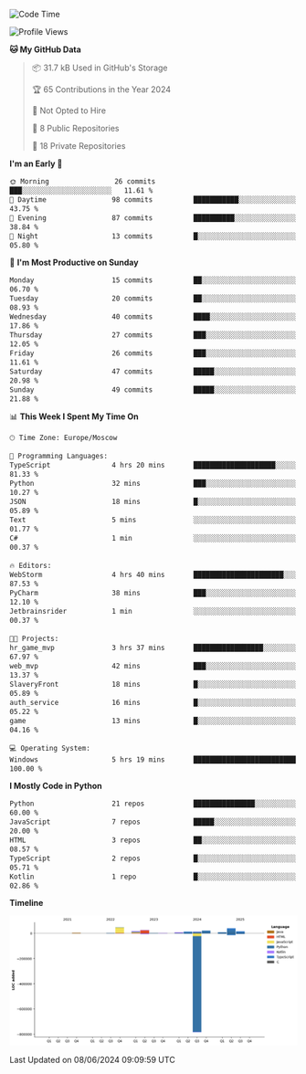 <!--START_SECTION:waka-->
![Code Time](http://img.shields.io/badge/Code%20Time-352%20hrs-blue)

![Profile Views](http://img.shields.io/badge/Profile%20Views-2-blue)

**🐱 My GitHub Data** 

> 📦 31.7 kB Used in GitHub's Storage 
 > 
> 🏆 65 Contributions in the Year 2024
 > 
> 🚫 Not Opted to Hire
 > 
> 📜 8 Public Repositories 
 > 
> 🔑 18 Private Repositories 
 > 
**I'm an Early 🐤** 

```text
🌞 Morning                26 commits          ███░░░░░░░░░░░░░░░░░░░░░░   11.61 % 
🌆 Daytime                98 commits          ███████████░░░░░░░░░░░░░░   43.75 % 
🌃 Evening                87 commits          ██████████░░░░░░░░░░░░░░░   38.84 % 
🌙 Night                  13 commits          █░░░░░░░░░░░░░░░░░░░░░░░░   05.80 % 
```
📅 **I'm Most Productive on Sunday** 

```text
Monday                   15 commits          ██░░░░░░░░░░░░░░░░░░░░░░░   06.70 % 
Tuesday                  20 commits          ██░░░░░░░░░░░░░░░░░░░░░░░   08.93 % 
Wednesday                40 commits          ████░░░░░░░░░░░░░░░░░░░░░   17.86 % 
Thursday                 27 commits          ███░░░░░░░░░░░░░░░░░░░░░░   12.05 % 
Friday                   26 commits          ███░░░░░░░░░░░░░░░░░░░░░░   11.61 % 
Saturday                 47 commits          █████░░░░░░░░░░░░░░░░░░░░   20.98 % 
Sunday                   49 commits          █████░░░░░░░░░░░░░░░░░░░░   21.88 % 
```


📊 **This Week I Spent My Time On** 

```text
🕑︎ Time Zone: Europe/Moscow

💬 Programming Languages: 
TypeScript               4 hrs 20 mins       ████████████████████░░░░░   81.33 % 
Python                   32 mins             ███░░░░░░░░░░░░░░░░░░░░░░   10.27 % 
JSON                     18 mins             █░░░░░░░░░░░░░░░░░░░░░░░░   05.89 % 
Text                     5 mins              ░░░░░░░░░░░░░░░░░░░░░░░░░   01.77 % 
C#                       1 min               ░░░░░░░░░░░░░░░░░░░░░░░░░   00.37 % 

🔥 Editors: 
WebStorm                 4 hrs 40 mins       ██████████████████████░░░   87.53 % 
PyCharm                  38 mins             ███░░░░░░░░░░░░░░░░░░░░░░   12.10 % 
Jetbrainsrider           1 min               ░░░░░░░░░░░░░░░░░░░░░░░░░   00.37 % 

🐱‍💻 Projects: 
hr_game_mvp              3 hrs 37 mins       █████████████████░░░░░░░░   67.97 % 
web_mvp                  42 mins             ███░░░░░░░░░░░░░░░░░░░░░░   13.37 % 
SlaveryFront             18 mins             █░░░░░░░░░░░░░░░░░░░░░░░░   05.89 % 
auth_service             16 mins             █░░░░░░░░░░░░░░░░░░░░░░░░   05.22 % 
game                     13 mins             █░░░░░░░░░░░░░░░░░░░░░░░░   04.16 % 

💻 Operating System: 
Windows                  5 hrs 19 mins       █████████████████████████   100.00 % 
```

**I Mostly Code in Python** 

```text
Python                   21 repos            ███████████████░░░░░░░░░░   60.00 % 
JavaScript               7 repos             █████░░░░░░░░░░░░░░░░░░░░   20.00 % 
HTML                     3 repos             ██░░░░░░░░░░░░░░░░░░░░░░░   08.57 % 
TypeScript               2 repos             █░░░░░░░░░░░░░░░░░░░░░░░░   05.71 % 
Kotlin                   1 repo              █░░░░░░░░░░░░░░░░░░░░░░░░   02.86 % 
```



**Timeline**

![Lines of Code chart](https://raw.githubusercontent.com/adlemx/adlemx/main/assets/bar_graph.png)


 Last Updated on 08/06/2024 09:09:59 UTC
<!--END_SECTION:waka-->
